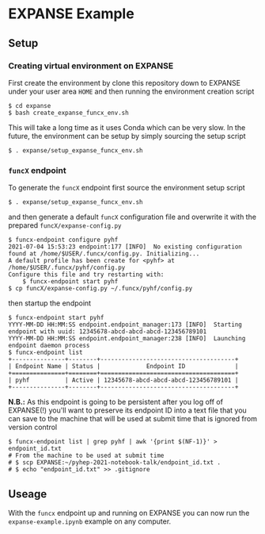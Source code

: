 # EXPANSE Example

## Setup

### Creating virtual environment on EXPANSE

First create the environment by clone this repository down to EXPANSE under your user area `HOME` and then running the environment creation script

```console
$ cd expanse
$ bash create_expanse_funcx_env.sh
```

This will take a long time as it uses Conda which can be very slow. In the future, the environment can be setup by simply sourcing the setup script

```console
$ . expanse/setup_expanse_funcx_env.sh
```

### `funcX` endpoint

To generate the `funcX` endpoint first source the environment setup script

```console
$ . expanse/setup_expanse_funcx_env.sh
```

and then generate a default `funcX` configuration file and overwrite it with the prepared `funcX/expanse-config.py`

```console
$ funcx-endpoint configure pyhf
2021-07-04 15:53:23 endpoint:177 [INFO]  No existing configuration found at /home/$USER/.funcx/config.py. Initializing...
A default profile has been create for <pyhf> at /home/$USER/.funcx/pyhf/config.py
Configure this file and try restarting with:
    $ funcx-endpoint start pyhf
$ cp funcX/expanse-config.py ~/.funcx/pyhf/config.py
```

then startup the endpoint

```console
$ funcx-endpoint start pyhf
YYYY-MM-DD HH:MM:SS endpoint.endpoint_manager:173 [INFO]  Starting endpoint with uuid: 12345678-abcd-abcd-abcd-123456789101
YYYY-MM-DD HH:MM:SS endpoint.endpoint_manager:238 [INFO]  Launching endpoint daemon process
$ funcx-endpoint list
+---------------+--------+--------------------------------------+
| Endpoint Name | Status |             Endpoint ID              |
+===============+========+======================================+
| pyhf          | Active | 12345678-abcd-abcd-abcd-123456789101 |
+---------------+--------+--------------------------------------+
```

**N.B.:** As this endpoint is going to be persistent after you log off of EXPANSE(!) you'll want to preserve its endpoint ID into a text file that you can save to the machine that will be used at submit time that is ignored from version control

```console
$ funcx-endpoint list | grep pyhf | awk '{print $(NF-1)}' > endpoint_id.txt
# From the machine to be used at submit time
# $ scp EXPANSE:~/pyhep-2021-notebook-talk/endpoint_id.txt .
# $ echo "endpoint_id.txt" >> .gitignore
```

## Useage

With the `funcx` endpoint up and running on EXPANSE you can now run the `expanse-example.ipynb` example on any computer.
